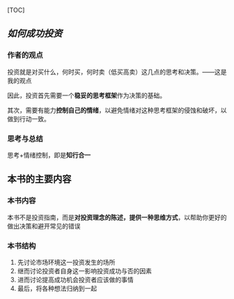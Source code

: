 [TOC]



## *如何成功投资*

### 作者的观点

投资就是对买什么，何时买，何时卖（低买高卖）这几点的思考和决策。——这是我的观点

因此，投资首先需要一个**稳妥的思考框架**作为决策的基础。

其次，需要有能力**控制自己的情绪**，以避免情绪对这种思考框架的侵蚀和破坏，以做到行动一致。

### 思考与总结

思考+情绪控制，即是**知行合一**







## 本书的主要内容

### 本书内容

本书不是投资指南，而是**对投资理念的陈述，提供一种思维方式**，以帮助你更好的做出决策和避开常见的错误



### 本书结构

1. 先讨论市场环境这一投资发生的场所
2. 继而讨论投资者自身这一影响投资成功与否的因素
3. 进而讨论提高成功机会投资者应该做的事情
4. 最后，将各种想法归纳到一起

